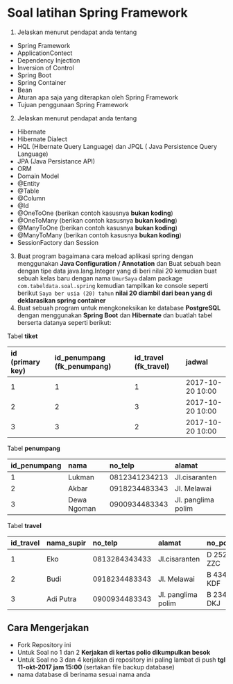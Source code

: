 # Soal latihan Spring Framework

1. Jelaskan menurut pendapat anda tentang
  - Spring Framework 
  - ApplicationContect 
  - Dependency Injection 
  - Inversion of Control
  - Spring Boot
  - Spring Container
  - Bean
  - Aturan apa saja yang diterapkan oleh Spring Framework
  - Tujuan penggunaan Spring Framework
  
2. Jelaskan menurut pendapat anda tentang
  - Hibernate
  - Hibernate Dialect
  - HQL (Hibernate Query Language) dan JPQL ( Java Persistence Query Language)
  - JPA (Java Persistance API)
  - ORM
  - Domain Model
  - @Entity
  - @Table
  - @Column
  - @Id
  - @OneToOne (berikan contoh kasusnya **bukan koding**)
  - @OneToMany (berikan contoh kasusnya **bukan koding**)
  - @ManyToOne (berikan contoh kasusnya **bukan koding**)
  - @ManyToMany (berikan contoh kasusnya **bukan koding**)
  - SessionFactory dan Session
 
 3. Buat program bagaimana cara meload aplikasi spring dengan menggunakan **Java Configuration / Annotation** dan Buat sebuah bean dengan tipe data java.lang.Integer yang di beri nilai 20 kemudian buat sebuah kelas baru dengan nama `UmurSaya` dalam package `com.tabeldata.soal.spring` kemudian 
 tampilkan ke console seperti berikut `Saya ber usia (20) tahun` **nilai 20 diambil dari bean yang di deklarasikan spring container** 
 4. Buat sebuah program untuk mengkoneksikan ke database **PostgreSQL** dengan menggunakan **Spring Boot** dan **Hibernate** dan buatlah tabel berserta datanya seperti berikut:
 
 Tabel **tiket**
 
 | id (primary key) | id_penumpang (fk_penumpang) |  id_travel (fk_travel)   | jadwal             |
 | :--              | :--                         | :--                      | :--                |
 | 1                | 1                           |   1                      | 2017-10-20 10:00   |
 | 2                | 2                           |   3                      | 2017-10-20 10:00   |
 | 3                | 3                           |   2                      | 2017-10-20 10:00   |
 
 Tabel **penumpang**
 
 | id_penumpang | nama        | no_telp         | alamat              |
 |  :---        | :---        | :---            | :---                |
 | 1            | Lukman      | 0812341234213   | Jl.cisaranten       |
 | 2            | Akbar       | 0918234483343   | Jl. Melawai         |
 | 3            | Dewa Ngoman | 0900934483343   | Jl. panglima polim  |
 
 Tabel **travel**
 
 | id_travel    | nama_supir        | no_telp         | alamat              | no_polisi     |
 |  :---        | :---              | :---            | :---                | :---          |
 | 1            | Eko               | 0813284343433   | Jl.cisaranten       | D 2524 ZZC    |
 | 2            | Budi              | 0918234483343   | Jl. Melawai         | B 4343 KDF    |
 | 3            | Adi Putra         | 0900934483343   | Jl. panglima polim  | B 2343 DKJ    |
 
 ## Cara Mengerjakan
 
 * Fork Repository ini
 * Untuk Soal no 1 dan 2 **Kerjakan di kertas polio dikumpulkan besok**
 * Untuk Soal no 3 dan 4 kerjakan di repository ini paling lambat di push **tgl 11-okt-2017 jam 15:00** (sertakan file backup database)
 * nama database di berinama sesuai nama anda
 
 
  
